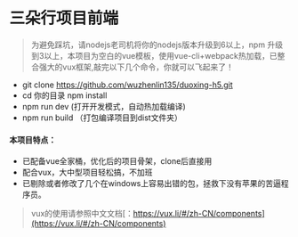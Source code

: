 # 三朵行项目前端

> 为避免踩坑，请nodejs老司机将你的nodejs版本升级到6以上，npm 升级到3以上，本项目为空白的vue模板，使用vue-cli+webpack热加载，已整合强大的vux框架,敲完以下几个命令，你就可以飞起来了！

- git clone https://github.com/wuzhenlin135/duoxing-h5.git
- cd 你的目录 npm install
- npm run dev (打开开发模式，自动热加载编译)
- npm run build （打包编译项目到dist文件夹）




#### 本项目特点：
- 已配备vue全家桶，优化后的项目骨架，clone后直接用
- 配合vux，大中型项目轻松搞，不加班
- 已剔除或者修改了几个在windows上容易出错的包，拯救下没有苹果的苦逼程序员。

> vux的使用请参照中文文档[：https://vux.li/#/zh-CN/components](https://vux.li/#/zh-CN/components)

